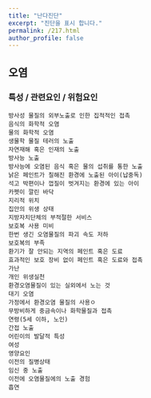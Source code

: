 ```yaml
---
title: "난다진단"
excerpt: "진단을 표시 합니다."
permalink: /217.html
author_profile: false
---
```

## 오염



### 특성 / 관련요인 / 위험요인

>   

    방사성 물질의 외부노출로 인한 집적적인 접촉
    음식의 화학적 오염
    물의 화학적 오염
    생물학 물질 테러의 노출
    자연재해 혹은 인재의 노출
    방사능 노출
    방사능에 오염된 음식 혹은 물의 섭취를 통한 노출
    낡은 페인트가 칠해진 환경에 노출된 아이(납중독)
    석고 박편이나 껍질이 벗겨지는 환경에 있는 아이
    카펫이 깔린 바닥
    지리적 위치
    집안의 위생 상태
    지방자치단체의 부적절한 서비스
    보호복 사용 미비
    한번 생긴 오염물질의 파괴 속도 저하
    보호복의 부족
    환기가 잘 안되는 지역의 페인트 혹은 도료
    효과적인 보호 장비 없이 페인트 혹은 도료와 접촉
    가난
    개인 위생실천
    환경오염물질이 있는 실외에서 노는 것
    대기 오염
    가정에서 환경오염 물질의 사용ㅇ
    무방비하게 중금속이나 화학물질과 접촉
    연령(5세 이하, 노인)
    간접 노출
    어린이의 발달적 특성
    여성
    영양요인
    이전의 질병상태
    임신 중 노출
    이전에 오염물질에의 노출 경험
    흡연
